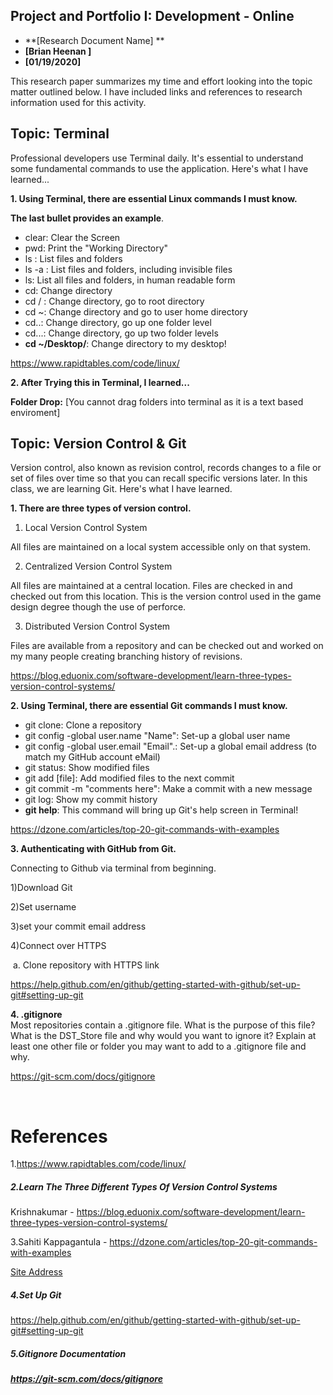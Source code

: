 

## Project and Portfolio I: Development - Online

* **[Research Document Name] **
* **[Brian Heenan ]**
* **[01/19/2020]**

This research paper summarizes my time and effort looking into the topic matter outlined below. I have included links and references to research information used for this activity.    

## Topic: Terminal
Professional developers use Terminal daily. It's essential to understand some fundamental commands to use the application. Here's what I have learned...  

**1. Using Terminal, there are essential Linux commands I must know.**

**The last bullet provides an example**.

* clear: Clear the Screen 
* pwd: Print the "Working Directory"
* ls : List files and folders
* ls -a : List files and folders, including invisible files
* ls: List all files and folders, in human readable form
* cd: Change directory
* cd / : Change directory, go to root directory
* cd ~: Change directory and go to user home directory
* cd..: Change directory, go up one folder level
* cd...: Change directory, go up two folder levels
* **cd ~/Desktop/**: Change directory to my desktop! 

https://www.rapidtables.com/code/linux/

**2. After Trying this in Terminal, I learned...**

**Folder Drop:** [You cannot drag folders into terminal as it is a text based enviroment]



## Topic: Version Control & Git
Version control, also known as revision control, records changes to a file or set of files over time so that you can recall specific versions later. In this class, we are learning Git. Here's what I have learned. 

**1. There are three types of version control.**

1. Local Version Control System

All files are maintained on a local system accessible only on that system.

2. Centralized Version Control System

All files are maintained at a central location. Files are checked in and checked out from this location. This is the version control used in the game design degree though the use of perforce.

3. Distributed Version Control System

Files are available from a repository and can be checked out and worked on my many people creating branching history of revisions.

https://blog.eduonix.com/software-development/learn-three-types-version-control-systems/



**2. Using Terminal, there are essential Git commands I must know.**

* git clone: Clone a repository
* git config -global user.name "Name": Set-up a global user name
* git config -global user.email "Email".: Set-up a global email address (to match my GitHub account eMail)
* git status: Show modified files
* git add [file]: Add modified files to the next commit
* git commit -m "comments here": Make a commit with a new message
* git log: Show my commit history
* **git help**: This command will bring up Git's help screen in Terminal!
  

https://dzone.com/articles/top-20-git-commands-with-examples



**3. Authenticating with GitHub from Git.**

Connecting to Github via terminal from beginning.

1)Download Git

2)Set username

3)set your commit email address

4)Connect over HTTPS

​	a. Clone repository with HTTPS link

https://help.github.com/en/github/getting-started-with-github/set-up-git#setting-up-git

**4. .gitignore**  
Most repositories contain a .gitignore file. What is the purpose of this file? What is the DST_Store file and why would you want to ignore it? Explain at least one other file or folder you may want to add to a .gitignore file and why. 



https://git-scm.com/docs/gitignore



<br>

# References



1.https://www.rapidtables.com/code/linux/



##### 2.Learn The Three Different Types Of Version Control Systems

Krishnakumar - https://blog.eduonix.com/software-development/learn-three-types-version-control-systems/ 



3.Sahiti Kappagantula - https://dzone.com/articles/top-20-git-commands-with-examples

[Site Address](https://dzone.com/articles/top-20-git-commands-with-examples)



##### 4.Set Up Git

https://help.github.com/en/github/getting-started-with-github/set-up-git#setting-up-git

##### 5.Gitignore Documentation

#####  https://git-scm.com/docs/gitignore